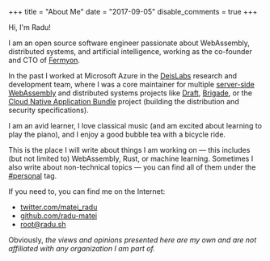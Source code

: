 +++
title = "About Me"
date = "2017-09-05"
disable_comments = true
+++

Hi, I'm Radu!

I am an open source software engineer passionate about WebAssembly, distributed
systems, and artificial intelligence, working as the co-founder and CTO of
[Fermyon](https://fermyon.com).

In the past I worked at Microsoft Azure in the
[DeisLabs](https://github.com/deislabs) research and development team, where I
was a core maintainer for multiple
[server-side WebAssembly](https://github.com/orgs/deislabs/repositories?q=&type=&language=rust&sort=)
and distributed systems projects like [Draft](https://github.com/Azure/draft),
[Brigade](https://github.com/brigadecore/brigade), or the
[Cloud Native Application Bundle](cnab.io) project (building the distribution
and security specifications).

I am an avid learner, I love classical music (and am excited about learning to
play the piano), and I enjoy a good bubble tea with a bicycle ride.

This is the place I will write about things I am working on — this includes (but
not limited to) WebAssembly, Rust, or machine learning. Sometimes I also write
about non-technical topics — you can find all of them under the
[#personal](/tags/personal/) tag.

If you need to, you can find me on the Internet:

- [twitter.com/matei_radu](https://twitter.com/matei_radu)
- [github.com/radu-matei](https://github.com/radu-matei)
- [root@radu.sh](mailto:root@radu.sh)

Obviously, _the views and opinions presented here are my own and are not
affiliated with any organization I am part of._
